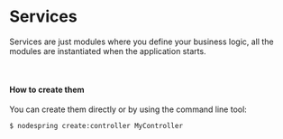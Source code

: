 # Services

Services are just modules where you define your business logic, all the modules are instantiated when the application starts.


<br/>


#### How to create them
 You can create them directly or by using the command line tool:
```bash
$ nodespring create:controller MyController
```